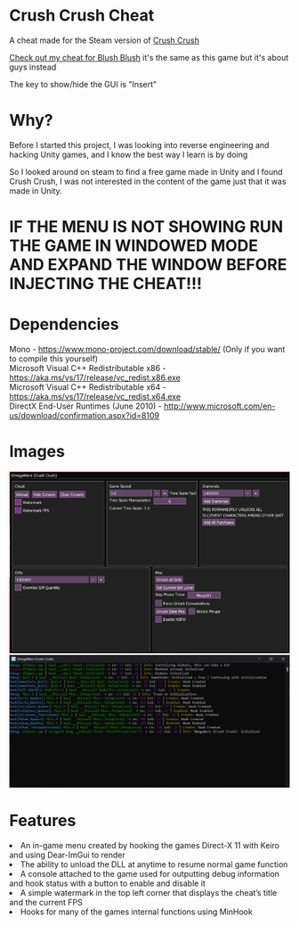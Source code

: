 # Crush Crush Cheat
A cheat made for the Steam version of <a href="https://store.steampowered.com/app/459820/Crush_Crush/">Crush Crush

Check out my cheat for [Blush Blush](https://github.com/Omega172/Blush-Blush-Cheat/) it's the same as this game but it's about guys instead

The key to show/hide the GUI is "Insert"

# Why?
Before I started this project, I was looking into reverse engineering and hacking Unity games, and I know the best way I learn is by doing

So I looked around on steam to find a free game made in Unity and I found Crush Crush, I was not interested in the content of the game just that it was made in Unity.

# IF THE MENU IS NOT SHOWING RUN THE GAME IN WINDOWED MODE AND EXPAND THE WINDOW BEFORE INJECTING THE CHEAT!!!

# Dependencies
Mono - https://www.mono-project.com/download/stable/ (Only if you want to compile this yourself)<br>
Microsoft Visual C++ Redistributable x86 - https://aka.ms/vs/17/release/vc_redist.x86.exe<br>
Microsoft Visual C++ Redistributable x64 - https://aka.ms/vs/17/release/vc_redist.x64.exe<br>
DirectX End-User Runtimes (June 2010) - http://www.microsoft.com/en-us/download/confirmation.aspx?id=8109

# Images
![Picture of Menu](Images/Menu.png)
![Picture of Console](Images/Console.png)

# Features
<li  class="has-line-data"  data-line-start="8"  data-line-end="9">An in-game menu created by hooking the games Direct-X 11 with Keiro and using Dear-ImGui to render</li>

<li  class="has-line-data"  data-line-start="9"  data-line-end="10">The ability to unload the DLL at anytime to resume normal game function</li>

<li  class="has-line-data"  data-line-start="10"  data-line-end="11">A console attached to the game used for outputting debug information and hook status with a button to enable and disable it</li>

<li  class="has-line-data"  data-line-start="11"  data-line-end="12">A simple watermark in the top left corner that displays the cheat’s title and the current FPS</li>

<li  class="has-line-data"  data-line-start="12"  data-line-end="14">Hooks for many of the games internal functions using MinHook</li>

